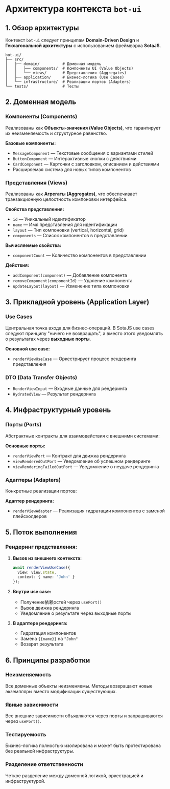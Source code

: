 # Архитектура контекста `bot-ui`

## 1. Обзор архитектуры

Контекст `bot-ui` следует принципам **Domain-Driven Design** и **Гексагональной архитектуры** с использованием фреймворка **SotaJS**.

```
bot-ui/
├── src/
│   ├── domain/          # Доменная модель
│   │   ├── components/  # Компоненты UI (Value Objects)
│   │   └── views/       # Представления (Aggregates)
│   ├── application/     # Бизнес-логика (Use Cases)
│   └── infrastructure/  # Реализации портов (Adapters)
└── tests/               # Тесты
```

## 2. Доменная модель

### Компоненты (Components)
Реализованы как **Объекты-значения (Value Objects)**, что гарантирует их неизменяемость и структурное равенство.

**Базовые компоненты:**
- `MessageComponent` — Текстовые сообщения с вариантами стилей
- `ButtonComponent` — Интерактивные кнопки с действиями
- `CardComponent` — Карточки с заголовком, описанием и действиями
- Расширяемая система для новых типов компонентов

### Представления (Views)
Реализованы как **Агрегаты (Aggregates)**, что обеспечивает транзакционную целостность компоновки интерфейса.

**Свойства представления:**
- `id` — Уникальный идентификатор
- `name` — Имя представления для идентификации
- `layout` — Тип компоновки (vertical, horizontal, grid)
- `components` — Список компонентов в представлении

**Вычисляемые свойства:**
- `componentCount` — Количество компонентов в представлении

**Действия:**
- `addComponent(component)` — Добавление компонента
- `removeComponent(componentId)` — Удаление компонента
- `updateLayout(layout)` — Изменение типа компоновки

## 3. Прикладной уровень (Application Layer)

### Use Cases
Центральная точка входа для бизнес-операций. В SotaJS use cases следуют принципу "ничего не возвращать", а вместо этого уведомлять о результатах через **выходные порты**.

**Основной use case:**
- `renderViewUseCase` — Оркестрирует процесс рендеринга представления

### DTO (Data Transfer Objects)
- `RenderViewInput` — Входные данные для рендеринга
- `HydratedView` — Результат рендеринга

## 4. Инфраструктурный уровень

### Порты (Ports)
Абстрактные контракты для взаимодействия с внешними системами:

**Основные порты:**
- `renderViewPort` — Контракт для движка рендеринга
- `viewRenderedOutPort` — Уведомление об успешном рендеринге
- `viewRenderingFailedOutPort` — Уведомление о неудаче рендеринга

### Адаптеры (Adapters)
Конкретные реализации портов:

**Адаптер рендеринга:**
- `renderViewAdapter` — Реализация гидратации компонентов с заменой плейсхолдеров

## 5. Поток выполнения

### Рендеринг представления:

1. **Вызов из внешнего контекста:**
   ```typescript
   await renderViewUseCase({
     view: view.state,
     context: { name: 'John' }
   });
   ```

2. **Внутри use case:**
   - Получение依赖остей через `usePort()`
   - Вызов движка рендеринга
   - Уведомление о результате через выходные порты

3. **В адаптере рендеринга:**
   - Гидратация компонентов
   - Замена `{{name}}` на `"John"`
   - Возврат результата

## 6. Принципы разработки

### Неизменяемость
Все доменные объекты неизменяемы. Методы возвращают новые экземпляры вместо модификации существующих.

### Явные зависимости
Все внешние зависимости объявляются через порты и запрашиваются через `usePort()`.

### Тестируемость
Бизнес-логика полностью изолирована и может быть протестирована без реальной инфраструктуры.

### Разделение ответственности
Четкое разделение между доменной логикой, оркестрацией и инфраструктурой.